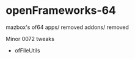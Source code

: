 openFrameworks-64
=================

mazbox's of64 
apps/ removed 
addons/ removed

Minor 0072 tweaks
- ofFileUtils
